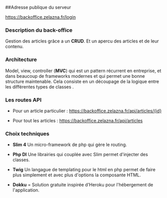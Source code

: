 
##Adresse publique du serveur

https://backoffice.zelazna.fr/login

### Description du back-office

Gestion des articles grâce a un **CRUD**. 
Et un apercu des articles et de leur contenu.

### Architecture

Model, view, controller (**MVC**) qui est un pattern récurrent en entreprise, et dans beaucoup de frameworks modernes 
et qui permet une bonne structure maintenable. 
Cela consiste en un découpage de la logique entre les différentes types de classes .

### Les routes API

* Pour un article particulier :
https://backoffice.zelazna.fr/api/articles/{id}

* Pour tout les articles :
https://backoffice.zelazna.fr/api/articles

### Choix techniques

- **Slim 4** Un micro-framework de php qui gère le routing.

- **Php DI** Une librairies qui couplée avec Slim permet d'injecter des classes.
       
- **Twig** Un langague de templating pour le html en php permet de faire plus simplement et avec plus d'options la composante HTML.

- **Dokku** = Solution gratuite inspirée d'Heroku pour l'hébergement de l'application.
